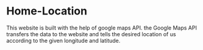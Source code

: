 # Home-Location
 This website is built with the help of google maps API. the Google Maps API transfers the data to the website and tells the desired location of us according to the given longitude and latitude.
